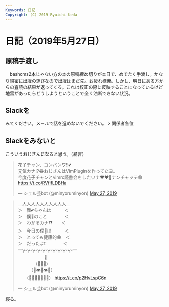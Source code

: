 ```yaml
---
Keywords: 日記
Copyright: (C) 2019 Ryuichi Ueda
---
```


# 日記（2019年5月27日）

## 原稿手渡し

　bashcms2本じゃない方の本の原稿締め切りが本日で、めでたく手渡し。かなり綿密に出版の運びなので出版はまだ先。お疲れ様俺。しかし、明日にある方からの査読の結果が返ってくる。これは校正の際に反映することになっているけど地雷があったらどうしようということで全く油断できない状況。

## Slackを

みてください。メールで話を進めないでください。 > 関係者各位


## Slackをみないと

こういうおじさんになると思う。（暴言）

<blockquote class="twitter-tweet" data-partner="tweetdeck"><p lang="ja" dir="ltr">花子チャン、コンバンワ‼️💕<br>元気カナ⁉️😂おじさんはVimPluginを作ってたヨ。<br>今度花子チャンとvimrc読書会をしたいナ❤️❤️💓ナンチャッテ😅 <a href="https://t.co/RVfifLDBHa">https://t.co/RVfifLDBHa</a></p>&mdash; シェル芸bot (@minyoruminyon) <a href="https://twitter.com/minyoruminyon/status/1133000885200490496?ref_src=twsrc%5Etfw">May 27, 2019</a></blockquote>
<script async src="https://platform.twitter.com/widgets.js" charset="utf-8"></script>

<blockquote class="twitter-tweet" data-partner="tweetdeck"><p lang="ja" dir="ltr">＿人人人人人人人人人人＿<br>＞　舞💕ちゃんは　　　＜<br>＞　僕💩のこと　　　　＜<br>＞　わかるカナ❗❓　　＜<br>＞　今日の僕💩は　　　＜<br>＞　とっても健康的😁　＜<br>＞　だったよ❗　　　　＜<br>￣Y^Y^Y^Y^Y^Y^Y^Y^Y^Y^￣<br>　　　　　　👑<br>　　　　（💩💩💩）<br>　　　（💩👁💩👁💩）<br>　　（💩💩💩👃💩💩💩） <a href="https://t.co/p2HvLspC6n">https://t.co/p2HvLspC6n</a></p>&mdash; シェル芸bot (@minyoruminyon) <a href="https://twitter.com/minyoruminyon/status/1133010031509508101?ref_src=twsrc%5Etfw">May 27, 2019</a></blockquote>
<script async src="https://platform.twitter.com/widgets.js" charset="utf-8"></script>


寝る。
